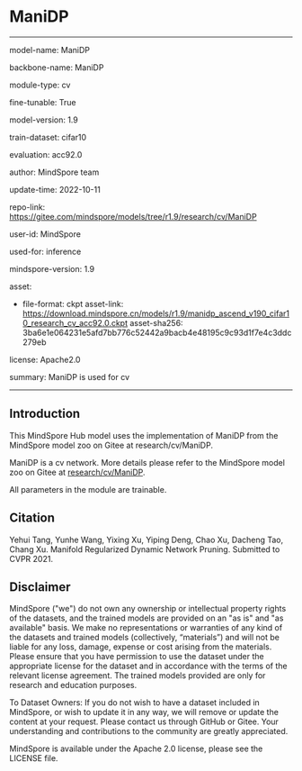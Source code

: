 # ManiDP

---

model-name: ManiDP

backbone-name: ManiDP

module-type: cv

fine-tunable: True

model-version: 1.9

train-dataset: cifar10

evaluation: acc92.0

author: MindSpore team

update-time: 2022-10-11

repo-link: <https://gitee.com/mindspore/models/tree/r1.9/research/cv/ManiDP>

user-id: MindSpore

used-for: inference

mindspore-version: 1.9

asset:

-
    file-format: ckpt
    asset-link: <https://download.mindspore.cn/models/r1.9/manidp_ascend_v190_cifar10_research_cv_acc92.0.ckpt>
    asset-sha256: 3ba6e1e064231e5afd7bb776c52442a9bacb4e48195c9c93d1f7e4c3ddc279eb

license: Apache2.0

summary: ManiDP is used for cv

---

## Introduction

This MindSpore Hub model uses the implementation of ManiDP from the MindSpore model zoo on Gitee at research/cv/ManiDP.

ManiDP is a cv network. More details please refer to the MindSpore model zoo on Gitee at [research/cv/ManiDP](https://gitee.com/mindspore/models/blob/r1.9/research/cv/ManiDP/Readme.md).

All parameters in the module are trainable.

## Citation

Yehui Tang, Yunhe Wang, Yixing Xu, Yiping Deng, Chao Xu, Dacheng Tao, Chang Xu. Manifold Regularized Dynamic Network Pruning. Submitted to CVPR 2021.

## Disclaimer

MindSpore ("we") do not own any ownership or intellectual property rights of the datasets, and the trained models are provided on an "as is" and "as available" basis. We make no representations or warranties of any kind of the datasets and trained models (collectively, “materials”) and will not be liable for any loss, damage, expense or cost arising from the materials. Please ensure that you have permission to use the dataset under the appropriate license for the dataset and in accordance with the terms of the relevant license agreement. The trained models provided are only for research and education purposes.

To Dataset Owners: If you do not wish to have a dataset included in MindSpore, or wish to update it in any way, we will remove or update the content at your request. Please contact us through GitHub or Gitee. Your understanding and contributions to the community are greatly appreciated.

MindSpore is available under the Apache 2.0 license, please see the LICENSE file.
